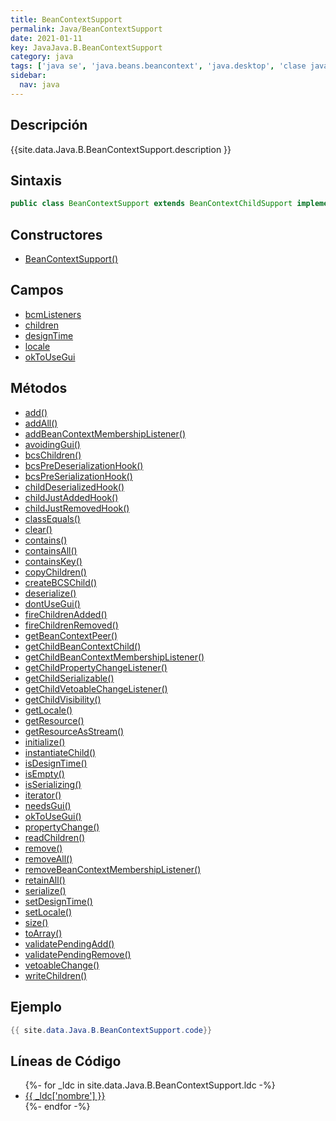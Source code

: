 ```yaml
---
title: BeanContextSupport
permalink: Java/BeanContextSupport
date: 2021-01-11
key: JavaJava.B.BeanContextSupport
category: java
tags: ['java se', 'java.beans.beancontext', 'java.desktop', 'clase java', 'Java 1.2']
sidebar: 
  nav: java
---
```


## Descripción
{{site.data.Java.B.BeanContextSupport.description }}

## Sintaxis
~~~java
public class BeanContextSupport extends BeanContextChildSupport implements BeanContext, Serializable, PropertyChangeListener, VetoableChangeListener
~~~

## Constructores
* [BeanContextSupport()](/Java/BeanContextSupport/BeanContextSupport/)

## Campos
* [bcmListeners](/Java/BeanContextSupport/bcmListeners)
* [children](/Java/BeanContextSupport/children)
* [designTime](/Java/BeanContextSupport/designTime)
* [locale](/Java/BeanContextSupport/locale)
* [okToUseGui](/Java/BeanContextSupport/okToUseGui)

## Métodos
* [add()](/Java/BeanContextSupport/add)
* [addAll()](/Java/BeanContextSupport/addAll)
* [addBeanContextMembershipListener()](/Java/BeanContextSupport/addBeanContextMembershipListener)
* [avoidingGui()](/Java/BeanContextSupport/avoidingGui)
* [bcsChildren()](/Java/BeanContextSupport/bcsChildren)
* [bcsPreDeserializationHook()](/Java/BeanContextSupport/bcsPreDeserializationHook)
* [bcsPreSerializationHook()](/Java/BeanContextSupport/bcsPreSerializationHook)
* [childDeserializedHook()](/Java/BeanContextSupport/childDeserializedHook)
* [childJustAddedHook()](/Java/BeanContextSupport/childJustAddedHook)
* [childJustRemovedHook()](/Java/BeanContextSupport/childJustRemovedHook)
* [classEquals()](/Java/BeanContextSupport/classEquals)
* [clear()](/Java/BeanContextSupport/clear)
* [contains()](/Java/BeanContextSupport/contains)
* [containsAll()](/Java/BeanContextSupport/containsAll)
* [containsKey()](/Java/BeanContextSupport/containsKey)
* [copyChildren()](/Java/BeanContextSupport/copyChildren)
* [createBCSChild()](/Java/BeanContextSupport/createBCSChild)
* [deserialize()](/Java/BeanContextSupport/deserialize)
* [dontUseGui()](/Java/BeanContextSupport/dontUseGui)
* [fireChildrenAdded()](/Java/BeanContextSupport/fireChildrenAdded)
* [fireChildrenRemoved()](/Java/BeanContextSupport/fireChildrenRemoved)
* [getBeanContextPeer()](/Java/BeanContextSupport/getBeanContextPeer)
* [getChildBeanContextChild()](/Java/BeanContextSupport/getChildBeanContextChild)
* [getChildBeanContextMembershipListener()](/Java/BeanContextSupport/getChildBeanContextMembershipListener)
* [getChildPropertyChangeListener()](/Java/BeanContextSupport/getChildPropertyChangeListener)
* [getChildSerializable()](/Java/BeanContextSupport/getChildSerializable)
* [getChildVetoableChangeListener()](/Java/BeanContextSupport/getChildVetoableChangeListener)
* [getChildVisibility()](/Java/BeanContextSupport/getChildVisibility)
* [getLocale()](/Java/BeanContextSupport/getLocale)
* [getResource()](/Java/BeanContextSupport/getResource)
* [getResourceAsStream()](/Java/BeanContextSupport/getResourceAsStream)
* [initialize()](/Java/BeanContextSupport/initialize)
* [instantiateChild()](/Java/BeanContextSupport/instantiateChild)
* [isDesignTime()](/Java/BeanContextSupport/isDesignTime)
* [isEmpty()](/Java/BeanContextSupport/isEmpty)
* [isSerializing()](/Java/BeanContextSupport/isSerializing)
* [iterator()](/Java/BeanContextSupport/iterator)
* [needsGui()](/Java/BeanContextSupport/needsGui)
* [okToUseGui()](/Java/BeanContextSupport/okToUseGui)
* [propertyChange()](/Java/BeanContextSupport/propertyChange)
* [readChildren()](/Java/BeanContextSupport/readChildren)
* [remove()](/Java/BeanContextSupport/remove)
* [removeAll()](/Java/BeanContextSupport/removeAll)
* [removeBeanContextMembershipListener()](/Java/BeanContextSupport/removeBeanContextMembershipListener)
* [retainAll()](/Java/BeanContextSupport/retainAll)
* [serialize()](/Java/BeanContextSupport/serialize)
* [setDesignTime()](/Java/BeanContextSupport/setDesignTime)
* [setLocale()](/Java/BeanContextSupport/setLocale)
* [size()](/Java/BeanContextSupport/size)
* [toArray()](/Java/BeanContextSupport/toArray)
* [validatePendingAdd()](/Java/BeanContextSupport/validatePendingAdd)
* [validatePendingRemove()](/Java/BeanContextSupport/validatePendingRemove)
* [vetoableChange()](/Java/BeanContextSupport/vetoableChange)
* [writeChildren()](/Java/BeanContextSupport/writeChildren)

## Ejemplo
~~~java
{{ site.data.Java.B.BeanContextSupport.code}}
~~~

## Líneas de Código
<ul>
{%- for _ldc in site.data.Java.B.BeanContextSupport.ldc -%}
   <li>
       <a href="{{_ldc['url'] }}">{{ _ldc['nombre'] }}</a>
   </li>
{%- endfor -%}
</ul>
